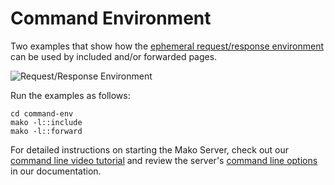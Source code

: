 # Command Environment

Two examples that show how the
[ephemeral request/response environment](https://realtimelogic.com/ba/doc/?url=lua.html#CMDE)
can be used by included and/or forwarded pages.



![Request/Response Environment](https://realtimelogic.com/ba/doc/en/img/RequestResponseEnv.svg "Request/Response Environment")


Run the examples as follows:

```
cd command-env
mako -l::include
mako -l::forward
```

For detailed instructions on starting the Mako Server, check out our [command line video tutorial](https://youtu.be/vwQ52ZC5RRg) and review the server's [command line options](https://realtimelogic.com/ba/doc/?url=Mako.html#loadapp) in our documentation.
